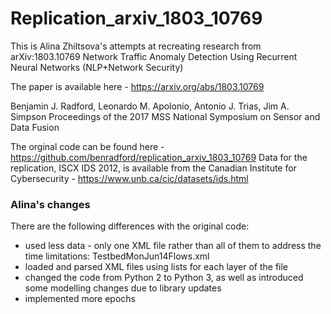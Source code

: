 # Replication_arxiv_1803_10769
This is Alina Zhiltsova's attempts at recreating research from arXiv:1803.10769 Network Traffic Anomaly Detection Using Recurrent Neural Networks (NLP+Network Security)


The paper is available here - https://arxiv.org/abs/1803.10769

Benjamin J. Radford, Leonardo M. Apolonio, Antonio J. Trias, Jim A. Simpson
Proceedings of the 2017 MSS National Symposium on Sensor and Data Fusion

The orginal code can be found here - https://github.com/benradford/replication_arxiv_1803_10769
Data for the replication, ISCX IDS 2012, is available from the Canadian Institute for Cybersecurity - https://www.unb.ca/cic/datasets/ids.html

### Alina's changes
There are the following differences with the original code: 
- used less data - only one XML file rather than all of them to address the time limitations: TestbedMonJun14Flows.xml 
- loaded and parsed XML files using lists for each layer of the file
- changed the code from Python 2 to Python 3, as well as introduced some modelling changes due to library updates
- implemented more epochs
